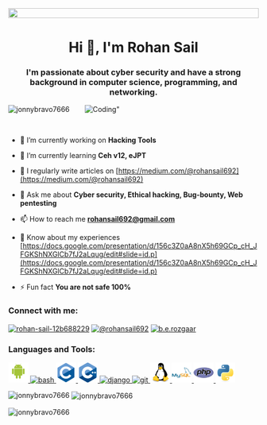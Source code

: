 <img src="https://www.jvrconsultancy.com/wp-content/uploads/2020/09/AdobeStock_209448540-1536x471.jpeg" width="100%" height="50%">

<h1 align="center">Hi 👋, I'm Rohan Sail</h1>
<h3 align="center">I'm passionate about cyber security and have a strong background in computer science, programming, and networking.</h3>
<img align="right" alt=Coding" width="350" src="https://media.tenor.com/rePDfDWO3XoAAAAd/hacking.gif">
<p align="left"> <img src="https://komarev.com/ghpvc/?username=jonnybravo7666&label=Profile%20views&color=0e75b6&style=flat" alt="jonnybravo7666" /> </p>

<p align="left"> <a href="https://twitter.com/" target="blank"><img src="https://img.shields.io/twitter/follow/?logo=twitter&style=for-the-badge" alt="" /></a> </p>

- 🔭 I’m currently working on **Hacking Tools**

- 🌱 I’m currently learning **Ceh v12, eJPT**

- 📝 I regularly write articles on [https://medium.com/@rohansail692](https://medium.com/@rohansail692)

- 💬 Ask me about **Cyber security, Ethical hacking, Bug-bounty, Web pentesting**

- 📫 How to reach me **rohansail692@gmail.com**

- 📄 Know about my experiences [https://docs.google.com/presentation/d/156c3Z0aA8nX5h69GCp_cH_JFGKShNXGlCb7fJ2aLqug/edit#slide=id.p](https://docs.google.com/presentation/d/156c3Z0aA8nX5h69GCp_cH_JFGKShNXGlCb7fJ2aLqug/edit#slide=id.p)

- ⚡ Fun fact **You are not safe 100%**

<h3 align="left">Connect with me:</h3>
<p align="left">
<a href="https://linkedin.com/in/rohan-sail-12b688229" target="blank"><img align="center" src="https://raw.githubusercontent.com/rahuldkjain/github-profile-readme-generator/master/src/images/icons/Social/linked-in-alt.svg" alt="rohan-sail-12b688229" height="30" width="40" /></a>
<a href="https://medium.com/@rohansail692" target="blank"><img align="center" src="https://raw.githubusercontent.com/rahuldkjain/github-profile-readme-generator/master/src/images/icons/Social/medium.svg" alt="@rohansail692" height="30" width="40" /></a>
<a href="https://www.youtube.com/c/b.e.rozgaar" target="blank"><img align="center" src="https://raw.githubusercontent.com/rahuldkjain/github-profile-readme-generator/master/src/images/icons/Social/youtube.svg" alt="b.e.rozgaar" height="30" width="40" /></a>
</p>

<h3 align="left">Languages and Tools:</h3>
<p align="left"> <a href="https://developer.android.com" target="_blank" rel="noreferrer"> <img src="https://raw.githubusercontent.com/devicons/devicon/master/icons/android/android-original-wordmark.svg" alt="android" width="40" height="40"/> </a> <a href="https://www.gnu.org/software/bash/" target="_blank" rel="noreferrer"> <img src="https://www.vectorlogo.zone/logos/gnu_bash/gnu_bash-icon.svg" alt="bash" width="40" height="40"/> </a> <a href="https://www.cprogramming.com/" target="_blank" rel="noreferrer"> <img src="https://raw.githubusercontent.com/devicons/devicon/master/icons/c/c-original.svg" alt="c" width="40" height="40"/> </a> <a href="https://www.w3schools.com/cpp/" target="_blank" rel="noreferrer"> <img src="https://raw.githubusercontent.com/devicons/devicon/master/icons/cplusplus/cplusplus-original.svg" alt="cplusplus" width="40" height="40"/> </a> <a href="https://www.djangoproject.com/" target="_blank" rel="noreferrer"> <img src="https://cdn.worldvectorlogo.com/logos/django.svg" alt="django" width="40" height="40"/> </a> <a href="https://git-scm.com/" target="_blank" rel="noreferrer"> <img src="https://www.vectorlogo.zone/logos/git-scm/git-scm-icon.svg" alt="git" width="40" height="40"/> </a> <a href="https://www.linux.org/" target="_blank" rel="noreferrer"> <img src="https://raw.githubusercontent.com/devicons/devicon/master/icons/linux/linux-original.svg" alt="linux" width="40" height="40"/> </a> <a href="https://www.mysql.com/" target="_blank" rel="noreferrer"> <img src="https://raw.githubusercontent.com/devicons/devicon/master/icons/mysql/mysql-original-wordmark.svg" alt="mysql" width="40" height="40"/> </a> <a href="https://www.php.net" target="_blank" rel="noreferrer"> <img src="https://raw.githubusercontent.com/devicons/devicon/master/icons/php/php-original.svg" alt="php" width="40" height="40"/> </a> <a href="https://www.python.org" target="_blank" rel="noreferrer"> <img src="https://raw.githubusercontent.com/devicons/devicon/master/icons/python/python-original.svg" alt="python" width="40" height="40"/> </a> </p>

<p><img align="left" src="https://github-readme-stats.vercel.app/api/top-langs?username=jonnybravo7666&show_icons=true&locale=en&layout=compact" alt="jonnybravo7666" /></p>

<p>&nbsp;<img align="center" src="https://github-readme-stats.vercel.app/api?username=jonnybravo7666&show_icons=true&locale=en" alt="jonnybravo7666" /></p>

<p><img align="center" src="https://github-readme-streak-stats.herokuapp.com/?user=jonnybravo7666&" alt="jonnybravo7666" /></p>

